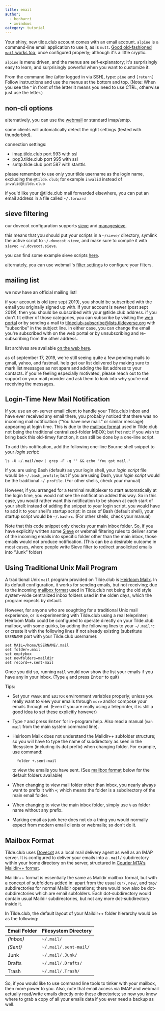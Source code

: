 ```yaml
---
title: email
author:
  - benharri
  - xwindows
category: tutorial
---
```


Your shiny, new tilde.club account comes with an email account. `alpine`  is a command-line email application to use it, as is `mutt`. [Good old-fashioned `mail` works too](#using-traditional-unix-mail-program), once configured properly; although it's a little cryptic.

`alpine` is menu driven, and the menus are self-explanatory; it's surprisingly easy to learn, and surprisingly powerful when you want to customize it.

From the command line (after logged in via SSH), type: `pine` and `[return]`
Follow instructions and use the menus at the bottom and top. (Note: When you see the ^ in front of the letter it means you need to use CTRL, otherwise just use the letter.)

## non-cli options

alternatively, you can use the [webmail](https://webmail.tilde.club/) or standard imap/smtp.

some clients will automatically detect the right settings (tested with thunderbird).

connection settings:

- imap.tilde.club port 993 with ssl
- pop3.tilde.club port 995 with ssl
- smtp.tilde.club port 587 with starttls

please remember to use only your tilde username as the login name, excluding the `@tilde.club`; for example `invalid` instead of `invalid@tilde.club`

if you'd like your @tilde.club mail forwarded elsewhere, you can put an email 
address in a file called `~/.forward`

## sieve filtering

our dovecot configuration supports [sieve](http://sieve.info/) and 
[managesieve](https://wiki1.dovecot.org/ManageSieve).

this means that you should put your scripts in a `~/sieve/` directory,
symlink the active script to `~/.dovecot.sieve`, and make sure to compile it
with `sievec ~/.dovecot.sieve`.

you can find some example sieve scripts [here](
https://doc.dovecot.org/configuration_manual/sieve/examples/).

alternately, you can use webmail's [filter settings](
https://webmail.tilde.club/#/settings/filters) to configure your filters.

## mailing list

we now have an official mailing list!

if your account is old (pre sept 2019), you should be subscribed with the email
you originally signed up with. if your account is newer (post sept 2019), then 
you should be subscribed with your @tilde.club address. if you don't fit either
of those categories, you can subscribe by visiting the [web portal](
https://lists.tildeverse.org/postorius/lists/tildeclub.lists.tildeverse.org/)
or by sending a mail to tildeclub-subscribe@lists.tildeverse.org with "subscribe"
in the subject line. in either case, you can change the email you're subscribed
with on the web portal or by unsubscribing and re-subscribing from the other
address.

list archives are available [on the web here](
https://lists.tildeverse.org/hyperkitty/list/tildeclub@lists.tildeverse.org/).

as of september 17, 2019, we're still seeing quite a few pending mails to
gmail, yahoo, and fastmail. help get our list delivered by making sure to
mark list messages as not spam and adding the list address to your contacts.
if you're feeling especially motivated, please reach out to the support on
your mail provider and ask them to look into why you're not receiving the
messages.

## Login-Time New Mail Notification

If you use an on-server email client to handle your Tilde.club inbox
and have ever received any email there,
you probably noticed that there was no incoming mail notification
(<q>You have new mail.</q> or similar message)
appearing at login time.
This is due to the [mailbox format](#mailbox-format) used in Tilde.club
not being the traditional centralized-folder MBOX;
but fret not:
if you wish to bring back this old-timey function,
it can still be done by a one-line script.

To add this notification,
add the following one-line Bourne shell snippet
to your _login script_:

	ls -U ~/.mail/new | grep -F -q "" && echo "You got mail."

If you are using Bash (default) as your login shell,
your _login script_ file would be `~/.bash_profile`;
but if you are using Dash,
your _login script_ would be the traditional `~/.profile`.
(For other shells,
check your manual)

However,
if you arranged for a terminal multiplexer to start automatically
at the login time,
you would not see the notification added this way.
So in this case,
you would rather want this notification
to be shown at each start of your shell:
instead of adding the snippet to your login script,
you would have to add it to your shell's startup script:
in case of Bash (default shell),
your startup script would be `~/.bashrc`.
(For other shells,
check your manual)

Note that this code snippet
only checks your main inbox folder.
So,
if you have explicitly written some [Sieve](#sieve-filtering)
or webmail filtering rules
to deliver some of the incoming emails into specific folder
other than the main inbox,
those emails would not produce notification.
(This can be a desirable outcome in most cases,
where people write Sieve filter
to redirect unsolicited emails into <q>Junk</q> folder)

## Using Traditional Unix Mail Program

A traditional Unix `mail` program provided on Tilde.club
is [Heirloom Mailx](https://heirloom.sourceforge.net/mailx.html).
In its default configuration,
it works for sending emails,
but not receiving;
due to the incoming [mailbox format](#mailbox-format)
used in Tilde.club
not being the old style system-wide centralized inbox folders
used in the olden days,
which the program expects by default.

However,
for anyone who are soughting for a traditional Unix mail experience,
or is experimenting with Tilde.club using a real teleprinter;
Heirloom Mailx could be configured
to operate directly on your Tilde.club mailbox,
with some quirks,
by adding the following lines to your `~/.mailrc`
or create it with the following lines if not already existing
(substitute `USERNAME` part with your Tilde.club username):

	set MAIL=/home/USERNAME/.mail
	set folder=.mail
	set emptybox
	set newfolders=maildir
	set record=+.sent-mail

Once you did so,
running `mail` would now show the list your emails
if you have any in your inbox.
(Type `q` and press <kbd>Enter</kbd> to quit)

Tips:

- Set your `PAGER` and `EDITOR` environment variables properly;
	unless you really want to view your emails through `more`
	and/or compose your emails through `ed`.
	(Even if you are really using a teleprinter,
	it is still a good idea to set these explicitly however)
- Type `?` and press <kbd>Enter</kbd> for in-program help.
	Also read a manual
	(`man mail` from the main system command line).
- Heirloom Mailx does not understand the Maildir++ subfolder structure;
	so you will have to type the name of subdirectory
	as seen in the filesystem
	(including its dot prefix)
	when changing folder.
	For example,
	use command:
	
		folder +.sent-mail
	
	to view the emails you have sent.
	(See [mailbox format](#mailbox-format)
	below for the default folders available)
- When changing to view mail folder other than inbox,
	you nearly always want to prefix it with `+`;
	which means the folder is a subdirectory of the main email folder.
- When changing to view the main inbox folder,
	simply use `%` as folder name
	without any prefix.
- Marking email as junk here
	does not do a thing you would normally expect
	from modern email clients
	or webmails;
	so don't do it.

## Mailbox Format

Tilde.club uses [Dovecot](https://www.dovecot.org/) as a local mail delivery agent
as well as an IMAP server.
It is configured to deliver your emails
into a `.mail/` subdirectory
within your home directory on the server,
structured in [Courier MTA's Maildir++ format](https://www.courier-mta.org/imap/README.maildirquota.html).

Maildir++ format is essentially the same as Maildir mailbox format,
but with a concept of subfolders added in:
apart from the usual `cur/`,
`new/`,
and `tmp/` subdirectories for normal Maildir operations;
there would now also be dot-subdirectories
which are email subfolders.
Each dot-subdirectory
would contain usual Maildir subdirectories,
but not any more dot-subdirectory inside it.

In Tilde.club,
the default layout of your Maildir++ folder hierarchy
would be as the following:

| Email Folder | Filesystem Directory  |
|:-------------|:----------------------|
| _(Inbox)_    | `~/.mail/`            |
| _(Sent)_     | `~/.mail/.sent-mail/` |
| Junk         | `~/.mail/.Junk/`      |
| Drafts       | `~/.mail/.Drafts/`    |
| Trash        | `~/.mail/.Trash/`     |

So,
if you would like to use command line tools
to tinker with your mailbox,
then more power to you.
Also,
note that email access via IMAP and webmail
actually read/write emails directly onto these directories;
so now you know where to grab a copy of all your emails data
if you ever need a backup as well.
